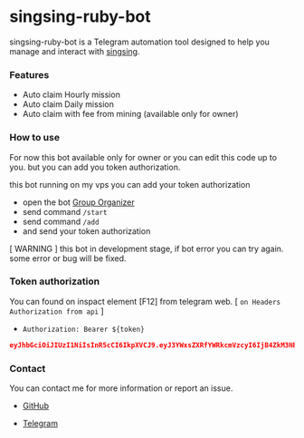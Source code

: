# singsing-ruby-bot

singsing-ruby-bot is a Telegram automation tool designed to help you manage and interact with [singsing](https://t.me/SingSing_TG_bot/app?startapp=1370196228-club668a76adef86ae0c0d24bd84).

### Features

- Auto claim Hourly mission
- Auto claim Daily mission
- Auto claim with fee from mining (available only for owner)

### How to use

For now this bot available only for owner or you can edit this code up to you. but you can add you token authorization.

this bot running on my vps you can add your token authorization

- open the bot [Group Organizer](https://t.me/GroupOrganizer_Bot)
- send command `/start`
- send command `/add`
- and send your token authorization

[ WARNING ] this bot in development stage, if bot error you can try again. some error or bug will be fixed.

### Token authorization

You can found on inspact element [F12] from telegram web. [ `on Headers Authorization from api` ]

- `Authorization: Bearer ${token}`

```json
eyJhbGciOiJIUzI1NiIsInR5cCI6IkpXVCJ9.eyJ3YWxsZXRfYWRkcmVzcyI6IjB4ZkM3NEQzMkY3NzZBNDY5NzQ2ODA5MmI3ZmUzYzRjMDk4ODIzNTk3OSIsInVzZXJfaWQiOiI2NjcyNWJjMTQzNDRhZTJmMWEwNDdmZjUiLCJ0Z19pZCI6IjE0OTMyMzExMTUiLCJ1c2VybmFtZSI6IjE0OTMyMzExMTUiLCJpYXQiOjE3MjA1MTQ2MjAsImV4cCI6MTcyMTExOTQyMH0.1AE50yLVEw_Eda1NbpvyojhQ0oLq4hm8vJEAXKx8zMA
```

### Contact

You can contact me for more information or report an issue.

- [GitHub](https://github.com/dkzhen)

- [Telegram](https://t.me/dk_zhen2)
